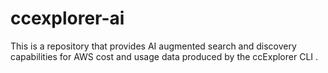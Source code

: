 # ccexplorer-ai
This is a repository that provides AI augmented search and discovery capabilities for AWS cost and usage data produced by the ccExplorer CLI . 
